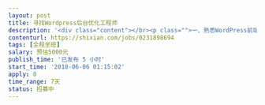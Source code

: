 ```yaml
---                
layout: post       
title: 寻找Wordpress后台优化工程师           
description: '<div class="content"></br><p class="">一、熟悉WordPress前端后端操作</br><br/>二、能够帮助我们企业提升WordPress网站性能包括主题和图片优化，打开速度优化，运费计算方式优化，以及手机端WordPress版面和显示界面优化等</br><br/>三、在网站前端需要添加即时沟通工具，类似阿里旺旺。</p></br></div>'     
contenturl: https://shixian.com/jobs/0231898694      
tags: [全程坐班]            
salary: 预估5000元          
publish_time: '已发布 5 小时'         
start_time: '2018-06-06 01:15:02'           
apply: 0                   
time_range: 7天              
status: 招募中                  
---                 
```


